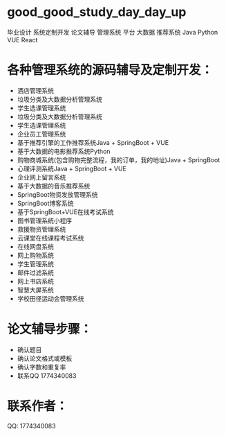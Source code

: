 # good_good_study_day_day_up
毕业设计 系统定制开发 论文辅导 管理系统 平台 大数据 推荐系统 Java Python VUE React

# 各种管理系统的源码辅导及定制开发：
+ 酒店管理系统
+ 垃圾分类及大数据分析管理系统
+ 学生选课管理系统
+ 垃圾分类及大数据分析管理系统
+ 学生选课管理系统
+ 企业员工管理系统
+ 基于推荐引擎的工作推荐系统Java + SpringBoot + VUE
+ 基于大数据的电影推荐系统Python
+ 购物商城系统(包含购物完整流程，我的订单，我的地址)Java + SpringBoot
+ 心理评测系统Java + SpringBoot + VUE
+ 企业网上留言系统
+ 基于大数据的音乐推荐系统
+ SpringBoot物资发放管理系统
+ SpringBoot博客系统
+ 基于SpringBoot+VUE在线考试系统
+ 图书管理系统小程序
+ 救援物资管理系统
+ 云课堂在线课程考试系统
+ 在线网盘系统
+ 网上购物系统
+ 学生管理系统
+ 邮件过滤系统
+ 网上书店系统
+ 智慧大屏系统
+ 学校田径运动会管理系统

# 论文辅导步骤：
+ 确认题目
+ 确认论文格式或模板
+ 确认字数和重复率
+ 联系QQ 1774340083

# 联系作者：
QQ: 1774340083
